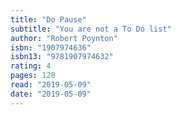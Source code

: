 ```yaml
---
title: "Do Pause"
subtitle: "You are not a To Do list"
author: "Robert Poynton"
isbn: "1907974636"
isbn13: "9781907974632"
rating: 4
pages: 128
read: "2019-05-09"
date: "2019-05-09"
---
```


